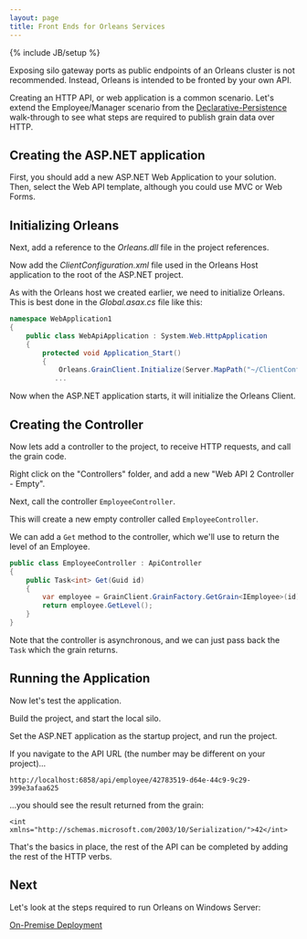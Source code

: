```yaml
---
layout: page
title: Front Ends for Orleans Services
---
```

{% include JB/setup %}

Exposing silo gateway ports as public endpoints of an Orleans cluster is not recommended.
Instead, Orleans is intended to be fronted by your own API.

Creating an HTTP API, or web application is a common scenario.
Let's extend the Employee/Manager scenario from the  [Declarative-Persistence](Declarative-Persistence) walk-through to see what steps are required to publish grain data over HTTP.

## Creating the ASP.NET application
First, you should add a new ASP.NET Web Application to your solution. Then, select the Web API template, although you could use MVC or Web Forms.


## Initializing Orleans

Next, add a reference to the _Orleans.dll_ file in the project references.

Now add the _ClientConfiguration.xml_ file used in the Orleans Host application to the root of the ASP.NET project.

As with the Orleans host we created earlier, we need to initialize Orleans.
This is best done in the _Global.asax.cs_ file like this:

``` csharp
namespace WebApplication1
{
    public class WebApiApplication : System.Web.HttpApplication
    {
        protected void Application_Start()
        {
            Orleans.GrainClient.Initialize(Server.MapPath("~/ClientConfiguration.xml"));
       	   ...
```


Now when the ASP.NET application starts, it will initialize the Orleans Client.

## Creating the Controller

Now lets add a controller to the project, to receive HTTP requests, and call the grain code.

Right click on the "Controllers" folder, and add a new "Web API 2 Controller - Empty".

Next, call the controller `EmployeeController`.

This will create a new empty controller called `EmployeeController`.

We can add a `Get` method to the controller, which we'll use to return the level of an Employee.

``` csharp
public class EmployeeController : ApiController
{
    public Task<int> Get(Guid id)
    {
        var employee = GrainClient.GrainFactory.GetGrain<IEmployee>(id);
        return employee.GetLevel();
    }
}
```

Note that the controller is asynchronous, and we can just pass back the `Task` which the grain returns.

## Running the Application

Now let's test the application.

Build the project, and start the local silo.

Set the ASP.NET application as the startup project, and run the project.

If you navigate to the API URL (the number may be different on your project)...

    http://localhost:6858/api/employee/42783519-d64e-44c9-9c29-399e3afaa625


 ...you should see the result returned from the grain:


    <int xmlns="http://schemas.microsoft.com/2003/10/Serialization/">42</int>


That's the basics in place, the rest of the API can be completed by adding the rest of the HTTP verbs.

## Next

Let's look at the steps required to run Orleans on Windows Server:

[On-Premise Deployment](On-Premise-Deployment)
